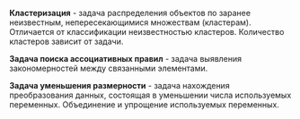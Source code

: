 **Кластеризация** - задача распределения объектов по заранее неизвестным, непересекающимися множествам (кластерам).
Отличается от классификации неизвестностью кластеров.
Количество кластеров зависит от задачи.

**Задача поиска ассоциативных правил** - задача выявления закономерностей между связанными элементами.

**Задача уменьшения размерности** - задача нахождения преобразования данных, состоящая в уменьшении числа используемых переменных.
Объединение и упрощение используемых переменных.

